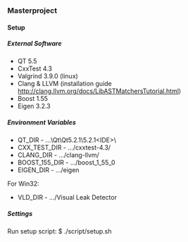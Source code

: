 ### Masterproject

#### Setup

##### External Software

* QT 5.5
* CxxTest 4.3
* Valgrind 3.9.0 (linux)
* Clang & LLVM (installation guide http://clang.llvm.org/docs/LibASTMatchersTutorial.html)
* Boost 1.55
* Eigen 3.2.3

##### Environment Variables

* QT_DIR - ...\Qt\Qt5.2.1\5.2.1\<IDE>\
* CXX_TEST_DIR - .../cxxtest-4.3/
* CLANG_DIR - .../clang-llvm/
* BOOST_155_DIR - .../boost_1_55_0
* EIGEN_DIR - .../eigen

For Win32:
* VLD_DIR - .../Visual Leak Detector

##### Settings

Run setup script:
$ ./script/setup.sh
